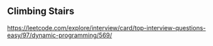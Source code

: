 ## Climbing Stairs
https://leetcode.com/explore/interview/card/top-interview-questions-easy/97/dynamic-programming/569/
